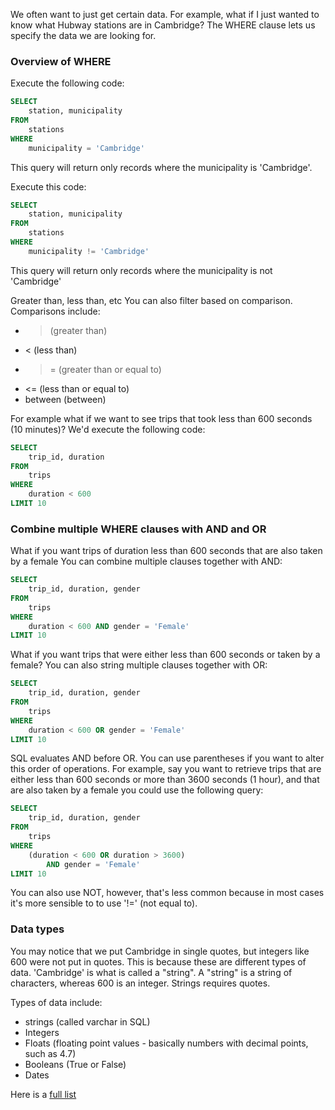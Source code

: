 We often want to just get certain data. For example, what if I just wanted to know what Hubway stations are in Cambridge? The WHERE clause lets us specify the data we are looking for.

### Overview of WHERE
Execute the following code:

```sql
SELECT 
    station, municipality
FROM
    stations
WHERE
    municipality = 'Cambridge'
```
This query will return only records where the municipality is 'Cambridge'. 

Execute this code:

```sql
SELECT 
    station, municipality
FROM
    stations
WHERE
    municipality != 'Cambridge'
```

This query will return only records where the municipality is not 'Cambridge'

Greater than, less than, etc
You can also filter based on comparison. Comparisons include:
* > (greater than)
* < (less than)
* >= (greater than or equal to)
* <= (less than or equal to)
* between (between)

For example what if we want to see trips that took less than 600 seconds (10 minutes)? We'd execute the following code:

```sql
SELECT 
    trip_id, duration
FROM
    trips
WHERE
    duration < 600
LIMIT 10
```

### Combine multiple WHERE clauses with AND and OR
What if you want trips of duration less than 600 seconds that are also taken by a female You can combine multiple clauses together with AND:

```sql 
SELECT 
    trip_id, duration, gender
FROM
    trips
WHERE
    duration < 600 AND gender = 'Female'
LIMIT 10
```
What if you want trips that were either less than 600 seconds or taken by a female? You can also string multiple clauses together with OR:

```sql
SELECT 
    trip_id, duration, gender
FROM
    trips
WHERE
    duration < 600 OR gender = 'Female'
LIMIT 10
```

SQL evaluates AND before OR. You can use parentheses if you want to alter this order of operations. For example, say you want to retrieve trips that are either less than 600 seconds or more than 3600 seconds (1 hour), and that are also taken by a female you could use the following query:

```sql
SELECT 
    trip_id, duration, gender
FROM
    trips
WHERE
    (duration < 600 OR duration > 3600)
        AND gender = 'Female'
LIMIT 10
```
You can also use NOT, however, that's less common because  in most cases it's more sensible to to use '!=' (not equal to).

### Data types
You may notice that we put Cambridge in single quotes, but integers like 600 were not put in quotes. This is because these are different types of data. 'Cambridge' is what is called a "string". A "string" is a string of characters, whereas 600 is an integer. Strings requires quotes. 

Types of data include:
* strings  (called varchar in SQL)
* Integers
* Floats (floating point values - basically numbers with decimal points, such as 4.7)
* Booleans (True or False)
* Dates

Here is a [full list](http://www.w3schools.com/sql/sql_datatypes.asp)


